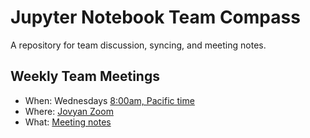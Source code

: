 # Jupyter Notebook Team Compass

A repository for team discussion, syncing, and meeting notes.

## Weekly Team Meetings

* When: Wednesdays [8:00am, Pacific time](https://dateful.com/convert/san-francisco-california?t=800am)
* Where: [Jovyan Zoom](https://zoom.us/my/jovyan?pwd=c0JZTHlNdS9Sek9vdzR3aTJ4SzFTQT09)
* What: [Meeting notes](https://hackmd.io/gl6x_SL0S_aYVn0Y0lSBpQ)

